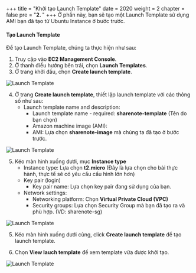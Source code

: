 +++
title = "Khởi tạo Launch Template"
date = 2020
weight = 2
chapter = false
pre = "<b>2. </b>"
+++
Ở phần này, bạn sẽ tạo một Launch Template sử dụng AMI bạn đã tạo từ Ubuntu Instance ở bước trước.

#### Tạo Launch Template

Để tạo Launch Template, chúng ta thực hiện như sau:
1. Truy cập vào **EC2 Management Console**.
2. Ở thanh điều hướng bên trái, chọn **Launch Templates**.
3. Ở trang khởi đầu, chọn **Create launch template**.

![Launch Template](/images/asg/019.png?width=90pc)

4. Ở trang **Create launch template**, thiết lập launch template với các thông số như sau:
   - Launch template name and description:
     - Launch template name - required: **sharenote-template** (Tên do bạn chọn)
     - Amazon machine image (AMI):
     - AMI: Lựa chọn **sharenote-image** mà chúng ta đã tạo ở bước trước.

![Launch Template](/images/asg/020.png?width=90pc)

5. Kéo màn hình xuống dưới, mục **Instance type**
     - Instance type: Lựa chọn **t2.micro** (Đây là lựa chọn cho bài thực hành, thực tế sẽ có yêu cầu cấu hình lớn hơn)
   - Key pair (login)
     - Key pair name: Lựa chọn key pair đang sử dụng của bạn.
   - Network settings:
     - Networking platform: Chọn **Virtual Private Cloud (VPC)**
     - Security groups: Lựa chọn Security Group mà bạn đã tạo ra và phù hợp. (VD: sharenote-sg)

![Launch Template](/images/asg/021.png?width=90pc)

5. Kéo màn hình xuống dưới cùng, click **Create launch template** để tạo  launch template.

6. Chọn **View lauch template** để xem template vừa được khởi tạo.

![Launch Template](/images/asg/022.png?width=90pc)
